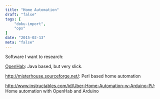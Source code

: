 ```yaml
---
title: "Home Automation"
draft: "false"
tags: [
    "doku-import",
    "ops"
]
date: "2015-02-13"
meta: "false"
---
```


Software I want to research:

[OpenHab](http://www.openhab.org|OpenHab): Java based, but very slick.

http://misterhouse.sourceforge.net/: Perl based home automation

http://www.instructables.com/id/Uber-Home-Automation-w-Arduino-Pi/: Home automation with OpenHab and Arduino

